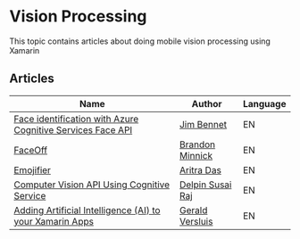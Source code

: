 
# Vision Processing

This topic contains articles about doing mobile vision processing using Xamarin

## Articles

Name | Author | Language
---- | ------ | --------
[Face identification with Azure Cognitive Services Face API](https://www.jimbobbennett.io/face-identification-with-azure-faceapi/) | [Jim Bennet](https://twitter.com/jimbobbennett) | EN
[FaceOff](https://github.com/brminnick/FaceOff) | [Brandon Minnick](https://twitter.com/TheCodeTraveler) | EN
[Emojifier](https://medium.com/inspiredbrilliance/face-sentiment-analysis-using-azure-face-api-and-xamarin-forms-4b8d30da8ff8) | [Aritra Das](https://twitter.com/aritra__das) | EN
[Computer Vision API Using Cognitive Service](https://dzone.com/articles/xamarinforms-computer-vision-api-using-cognitive-s) | [Delpin Susai Raj](https://dzone.com/users/3052962/susairajs18.html) | EN
[Adding Artificial Intelligence (AI) to your Xamarin Apps](https://www.dotnetcurry.com/xamarin/smarter-xamarin-using-cognitive-services) | [Gerald Versluis](https://www.dotnetcurry.com/author/gerald-versluis) | EN
